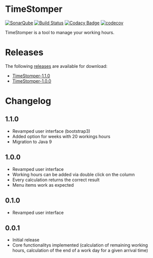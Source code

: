 # TimeStomper

[![SonarQube](https://sonarcloud.io/api/project_badges/measure?project=de.marsetex%3ATimeStomper&metric=sqale_rating)](https://sonarcloud.io/dashboard?id=de.marsetex%3ATimeStomper)
[![Build Status](https://travis-ci.org/Marsetex/TimeStomper.svg?branch=master)](https://travis-ci.org/Marsetex/TimeStomper) 
[![Codacy Badge](https://api.codacy.com/project/badge/Grade/e63042db33de47048ab1c18f8fe27dee)](https://www.codacy.com/app/Marsetex/TimeStomper?utm_source=github.com&amp;utm_medium=referral&amp;utm_content=Marsetex/TimeStomper&amp;utm_campaign=Badge_Grade)
[![codecov](https://codecov.io/gh/Marsetex/TimeStomper/branch/master/graph/badge.svg)](https://codecov.io/gh/Marsetex/TimeStomper)

TimeStomper is a tool to manage your working hours.

# Releases
The following [releases](https://github.com/Marsetex/TimeStomper/releases/) are available for download: 
* [TimeStomper-1.1.0](https://github.com/Marsetex/TimeStomper/releases/tag/v1.1.0)
* [TimeStomper-1.0.0](https://github.com/Marsetex/TimeStomper/releases/tag/v1.0.0)

# Changelog

1.1.0
------
* Revamped user interface (bootstrap3)
* Added option for weeks with 20 workings hours
* Migration to Java 9

1.0.0
------
* Revamped user interface
* Working hours can be added via double click on the column
* Every calculation returns the correct result
* Menu items work as expected 

0.1.0
------
* Revamped user interface

0.0.1
------
* Initial release
* Core functionalitys implemented (calculation of remaining working hours, calculation of the end of a work day for a given arrival time)
